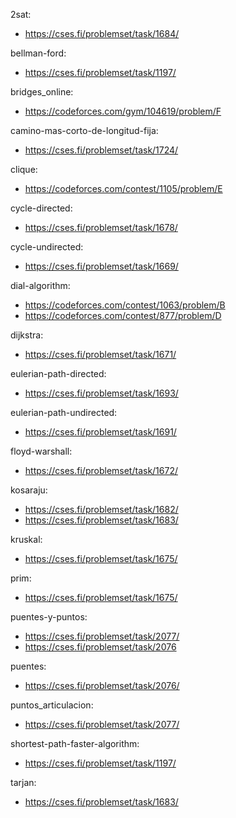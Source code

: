 2sat:
- https://cses.fi/problemset/task/1684/

bellman-ford:
- https://cses.fi/problemset/task/1197/

bridges_online:
- https://codeforces.com/gym/104619/problem/F

camino-mas-corto-de-longitud-fija:
- https://cses.fi/problemset/task/1724/

clique:
- https://codeforces.com/contest/1105/problem/E

cycle-directed:
- https://cses.fi/problemset/task/1678/

cycle-undirected:
- https://cses.fi/problemset/task/1669/

dial-algorithm:
- https://codeforces.com/contest/1063/problem/B
- https://codeforces.com/contest/877/problem/D

dijkstra:
- https://cses.fi/problemset/task/1671/

eulerian-path-directed:
- https://cses.fi/problemset/task/1693/

eulerian-path-undirected:
- https://cses.fi/problemset/task/1691/

floyd-warshall:
- https://cses.fi/problemset/task/1672/

kosaraju:
- https://cses.fi/problemset/task/1682/
- https://cses.fi/problemset/task/1683/

kruskal:
- https://cses.fi/problemset/task/1675/

prim:
- https://cses.fi/problemset/task/1675/

puentes-y-puntos:
- https://cses.fi/problemset/task/2077/
- https://cses.fi/problemset/task/2076

puentes:
- https://cses.fi/problemset/task/2076/

puntos_articulacion:
- https://cses.fi/problemset/task/2077/

shortest-path-faster-algorithm:
- https://cses.fi/problemset/task/1197/

tarjan:
- https://cses.fi/problemset/task/1683/
